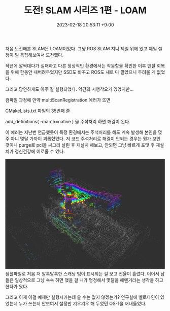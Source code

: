 ﻿---
title: 도전! SLAM 시리즈 1편 - LOAM
date: 2023-02-18 20:53:11 +9:00
categories: [Projects, SLAM]
tags: [SLAM, LIDAR, velodyne, multiScanRegistration, LOAM]
---


처음 도전해본 SLAM은 LOAM이었다. 그냥 ROS SLAM 치니 제일 위에 있고 제일 설정이 덜 복잡해보여서 도전했다.

작년에 깔짝대다가 실패하고 다른 정상적인 환경에서는 작동함을 확인한 이후 멘탈 회복을 위해 한동안 내버려두었지만 SSD도 바꾸고 ROS도 새로 다 깔았으니 두려울 게 없었다.

그리고 당연하게도 아주 잘 실행되었다. 약간의 시행착오가 있었지만…

컴파일 과정에 만약 multiScanRegistration 에러가 뜨면

CMakeLists.txt 파일의 35번째 줄 

add_definitions( -march=native ) 을 주석처리 하면 해결이 된다.

이 에러는 지난번 언급했듯이 특정 환경에서는 주석처리를 해도 계속 발생해 본인을 몇주 아니 몇달 가까이 괴롭혔었다. 저 코드 주석처리로 해결이 안되는 경우는 뭔가 꼬인 것이니 purge로 pcl을 싸그리 날린 후 재설치 해보고, 안되면 그냥 빠르게 포맷 후 재설치가 정신건강에 이로울 수 있다.


<img src="/assets/img/LOAM/LOAM_1.png"><br>
샘플파일로 처음 저 알록달록한 스캐닝 빔이 표시되는 걸 보고 전율이 흘렀다. 이어서 남들은 일상적으로 그냥 슥슥 하면 했을 걸 내가 멍청해서 몇달을 헤멘거라는 생각을 하고 현타가 왔다.

그리고 이제 이걸 예제만 실행시키는데 쓸 수는 없지 않겠는가? 연구실에 벨로다인이 있었는데 누가 쓰는지 안보여서 설정만 겨우겨우 해 두었던 OS-1을 꺼내들었다. <br>
